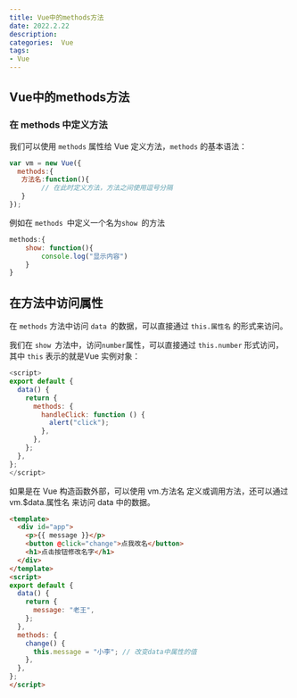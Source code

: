 ```yaml
---
title: Vue中的methods方法
date: 2022.2.22
description: 
categories:  Vue
tags:
- Vue
---
```

<script src="prism.js"></script>
<link href="themes/prism.css" rel="stylesheet" />

## Vue中的methods方法

### 在 methods 中定义方法

我们可以使用 `methods` 属性给 Vue 定义方法，`methods` 的基本语法：

```js
var vm = new Vue({
  methods:{      
   方法名:function(){
        // 在此时定义方法，方法之间使用逗号分隔
   }
});
```


例如在 `methods `中定义一个名为`show `的方法

```js
methods:{
    show: function(){
        console.log("显示内容")
    }
}
```

## 在方法中访问属性

在 `methods` 方法中访问 `data `的数据，可以直接通过 `this.属性名` 的形式来访问。

我们在 `show `方法中，访问` number `属性，可以直接通过 `this.number` 形式访问，其中 `this` 表示的就是Vue 实例对象：

```js
<script>
export default {
  data() {
    return {
      methods: {
        handleClick: function () {
          alert("click");
        },
      },
    };
  },
};
</script>
```

如果是在 Vue 构造函数外部，可以使用 vm.方法名 定义或调用方法，还可以通过 vm.$data.属性名 来访问 data 中的数据。

```html
<template>
  <div id="app">
    <p>{{ message }}</p>
    <button @click="change">点我改名</button>
    <h1>点击按钮修改名字</h1>
  </div>
</template>
<script>
export default {
  data() {
    return {
      message: "老王",
    };
  },
  methods: {
    change() {
      this.message = "小李"; // 改变data中属性的值
    },
  },
};
</script>
```
